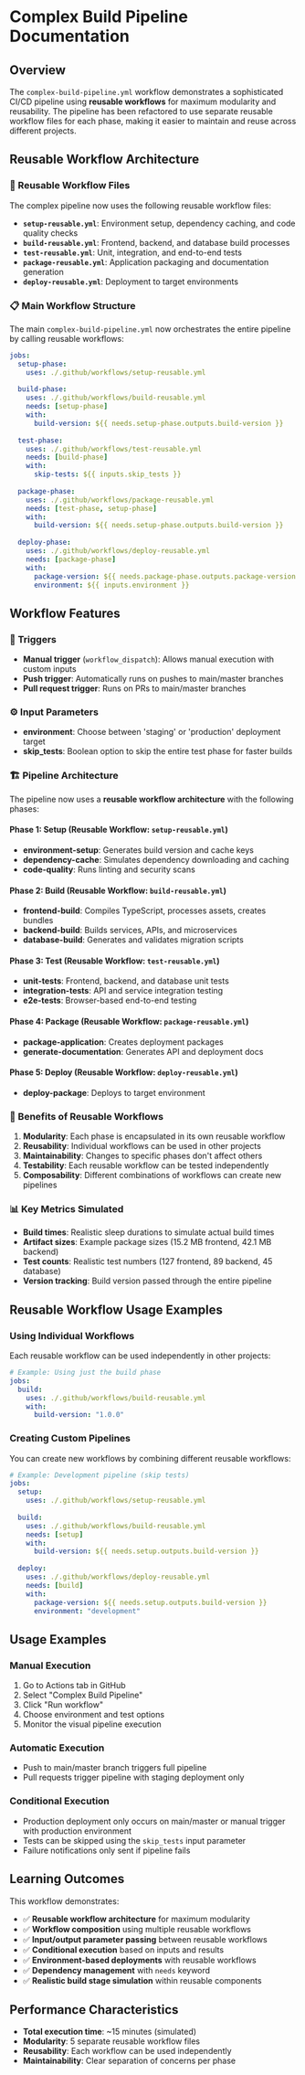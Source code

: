 # Complex Build Pipeline Documentation

## Overview
The `complex-build-pipeline.yml` workflow demonstrates a sophisticated CI/CD pipeline using **reusable workflows** for maximum modularity and reusability. The pipeline has been refactored to use separate reusable workflow files for each phase, making it easier to maintain and reuse across different projects.

## Reusable Workflow Architecture

### 🔄 Reusable Workflow Files
The complex pipeline now uses the following reusable workflow files:

- **`setup-reusable.yml`**: Environment setup, dependency caching, and code quality checks
- **`build-reusable.yml`**: Frontend, backend, and database build processes
- **`test-reusable.yml`**: Unit, integration, and end-to-end tests
- **`package-reusable.yml`**: Application packaging and documentation generation
- **`deploy-reusable.yml`**: Deployment to target environments

### 📋 Main Workflow Structure
The main `complex-build-pipeline.yml` now orchestrates the entire pipeline by calling reusable workflows:

```yaml
jobs:
  setup-phase:
    uses: ./.github/workflows/setup-reusable.yml
    
  build-phase:
    uses: ./.github/workflows/build-reusable.yml
    needs: [setup-phase]
    with:
      build-version: ${{ needs.setup-phase.outputs.build-version }}
      
  test-phase:
    uses: ./.github/workflows/test-reusable.yml
    needs: [build-phase]
    with:
      skip-tests: ${{ inputs.skip_tests }}
      
  package-phase:
    uses: ./.github/workflows/package-reusable.yml
    needs: [test-phase, setup-phase]
    with:
      build-version: ${{ needs.setup-phase.outputs.build-version }}
      
  deploy-phase:
    uses: ./.github/workflows/deploy-reusable.yml
    needs: [package-phase]
    with:
      package-version: ${{ needs.package-phase.outputs.package-version }}
      environment: ${{ inputs.environment }}
```

## Workflow Features

### 🎯 Triggers
- **Manual trigger** (`workflow_dispatch`): Allows manual execution with custom inputs
- **Push trigger**: Automatically runs on pushes to main/master branches
- **Pull request trigger**: Runs on PRs to main/master branches

### ⚙️ Input Parameters
- **environment**: Choose between 'staging' or 'production' deployment target
- **skip_tests**: Boolean option to skip the entire test phase for faster builds

### 🏗️ Pipeline Architecture

The pipeline now uses a **reusable workflow architecture** with the following phases:

#### Phase 1: Setup (Reusable Workflow: `setup-reusable.yml`)
- **environment-setup**: Generates build version and cache keys
- **dependency-cache**: Simulates dependency downloading and caching
- **code-quality**: Runs linting and security scans

#### Phase 2: Build (Reusable Workflow: `build-reusable.yml`)
- **frontend-build**: Compiles TypeScript, processes assets, creates bundles
- **backend-build**: Builds services, APIs, and microservices
- **database-build**: Generates and validates migration scripts

#### Phase 3: Test (Reusable Workflow: `test-reusable.yml`)
- **unit-tests**: Frontend, backend, and database unit tests
- **integration-tests**: API and service integration testing
- **e2e-tests**: Browser-based end-to-end testing

#### Phase 4: Package (Reusable Workflow: `package-reusable.yml`)
- **package-application**: Creates deployment packages
- **generate-documentation**: Generates API and deployment docs

#### Phase 5: Deploy (Reusable Workflow: `deploy-reusable.yml`)
- **deploy-package**: Deploys to target environment

### 🔗 Benefits of Reusable Workflows

1. **Modularity**: Each phase is encapsulated in its own reusable workflow
2. **Reusability**: Individual workflows can be used in other projects
3. **Maintainability**: Changes to specific phases don't affect others
4. **Testability**: Each reusable workflow can be tested independently
5. **Composability**: Different combinations of workflows can create new pipelines

### 📊 Key Metrics Simulated
- **Build times**: Realistic sleep durations to simulate actual build times
- **Artifact sizes**: Example package sizes (15.2 MB frontend, 42.1 MB backend)
- **Test counts**: Realistic test numbers (127 frontend, 89 backend, 45 database)
- **Version tracking**: Build version passed through the entire pipeline

## Reusable Workflow Usage Examples

### Using Individual Workflows
Each reusable workflow can be used independently in other projects:

```yaml
# Example: Using just the build phase
jobs:
  build:
    uses: ./.github/workflows/build-reusable.yml
    with:
      build-version: "1.0.0"
```

### Creating Custom Pipelines
You can create new workflows by combining different reusable workflows:

```yaml
# Example: Development pipeline (skip tests)
jobs:
  setup:
    uses: ./.github/workflows/setup-reusable.yml
    
  build:
    uses: ./.github/workflows/build-reusable.yml
    needs: [setup]
    with:
      build-version: ${{ needs.setup.outputs.build-version }}
      
  deploy:
    uses: ./.github/workflows/deploy-reusable.yml
    needs: [build]
    with:
      package-version: ${{ needs.setup.outputs.build-version }}
      environment: "development"
```

## Usage Examples

### Manual Execution
1. Go to Actions tab in GitHub
2. Select "Complex Build Pipeline" 
3. Click "Run workflow"
4. Choose environment and test options
5. Monitor the visual pipeline execution

### Automatic Execution
- Push to main/master branch triggers full pipeline
- Pull requests trigger pipeline with staging deployment only

### Conditional Execution
- Production deployment only occurs on main/master or manual trigger with production environment
- Tests can be skipped using the `skip_tests` input parameter
- Failure notifications only sent if pipeline fails

## Learning Outcomes
This workflow demonstrates:
- ✅ **Reusable workflow architecture** for maximum modularity
- ✅ **Workflow composition** using multiple reusable workflows
- ✅ **Input/output parameter passing** between reusable workflows
- ✅ **Conditional execution** based on inputs and results
- ✅ **Environment-based deployments** with reusable workflows
- ✅ **Dependency management** with `needs` keyword
- ✅ **Realistic build stage simulation** within reusable components

## Performance Characteristics
- **Total execution time**: ~15 minutes (simulated)
- **Modularity**: 5 separate reusable workflow files
- **Reusability**: Each workflow can be used independently
- **Maintainability**: Clear separation of concerns per phase
